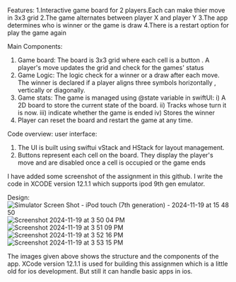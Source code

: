Features:
1.Interactive game board for 2 players.Each can make thier move in 3x3 grid
2.The game alternates between player X and player Y
3.The app determines who is winner or the game is draw
4.There is a restart option for play the game again

Main Components:
1. Game board: The board is 3x3 grid where each cell is a button . A player's move updates the grid and check for the games' status
2. Game Logic: The logic check for a winner or a draw after each move. The winner is declared if a player aligns three symbols horizontally , vertically or diagonally.
3. Game stats: The game is managed using @state variable in swiftUI:
i) A 2D board to store the current state of the board.
ii) Tracks whose turn it is now.
iii) indicate whether the game is ended
iv) Stores the winner
4. Player can reset the board and restart the game at any time.

Code overview:
user interface:
1. The UI is built using swiftui vStack and HStack for layout management.
2. Buttons represent each cell on the board. They display the player's move and are disabled once a cell is occupied or the game ends

I have added some screenshot of the assignment in this github. I write the code in XCODE version 12.1.1 which supports ipod 9th gen emulator.

Design:
![Simulator Screen Shot - iPod touch (7th generation) - 2024-11-19 at 15 48 50](https://github.com/user-attachments/assets/c02a722c-4272-424e-8d05-ccf1b986718b)
![Screenshot 2024-11-19 at 3 50 04 PM](https://github.com/user-attachments/assets/33319940-3173-4ae2-9293-47b648d5a74e)
![Screenshot 2024-11-19 at 3 51 09 PM](https://github.com/user-attachments/assets/6fb724d9-d9f7-4e81-a607-8432e7377059)
![Screenshot 2024-11-19 at 3 52 16 PM](https://github.com/user-attachments/assets/094a7ace-5d2a-4a89-ba34-3c056df9be5a)
![Screenshot 2024-11-19 at 3 53 15 PM](https://github.com/user-attachments/assets/835cb8de-129b-4029-9a04-009c483437cf)
















The images given above shows the structure and the components of the app. 
XCode version 12.1.1 is used for building this assignmen which is a little old for ios development. But still it can handle basic apps in ios.
